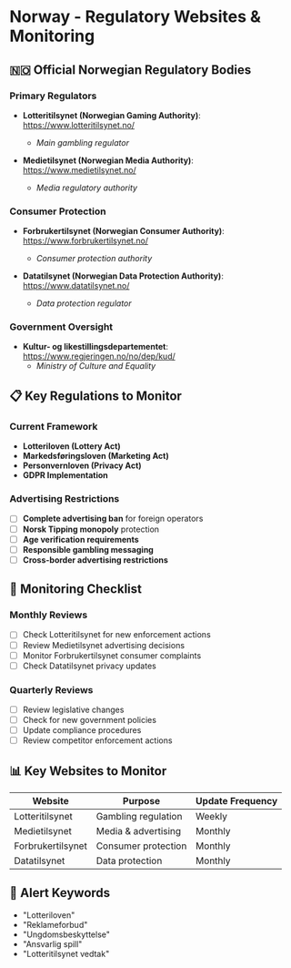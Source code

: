 # Norway - Regulatory Websites & Monitoring

## 🇳🇴 **Official Norwegian Regulatory Bodies**

### Primary Regulators
- **Lotteritilsynet (Norwegian Gaming Authority)**: https://www.lotteritilsynet.no/
  - *Main gambling regulator*

- **Medietilsynet (Norwegian Media Authority)**: https://www.medietilsynet.no/
  - *Media regulatory authority*

### Consumer Protection
- **Forbrukertilsynet (Norwegian Consumer Authority)**: https://www.forbrukertilsynet.no/
  - *Consumer protection authority*

- **Datatilsynet (Norwegian Data Protection Authority)**: https://www.datatilsynet.no/
  - *Data protection regulator*

### Government Oversight
- **Kultur- og likestillingsdepartementet**: https://www.regjeringen.no/no/dep/kud/
  - *Ministry of Culture and Equality*

## 📋 **Key Regulations to Monitor**

### Current Framework
- **Lotteriloven (Lottery Act)**
- **Markedsføringsloven (Marketing Act)**
- **Personvernloven (Privacy Act)**
- **GDPR Implementation**

### Advertising Restrictions
- [ ] **Complete advertising ban** for foreign operators
- [ ] **Norsk Tipping monopoly** protection
- [ ] **Age verification requirements**
- [ ] **Responsible gambling messaging**
- [ ] **Cross-border advertising restrictions**

## 🔄 **Monitoring Checklist**

### Monthly Reviews
- [ ] Check Lotteritilsynet for new enforcement actions
- [ ] Review Medietilsynet advertising decisions
- [ ] Monitor Forbrukertilsynet consumer complaints
- [ ] Check Datatilsynet privacy updates

### Quarterly Reviews
- [ ] Review legislative changes
- [ ] Check for new government policies
- [ ] Update compliance procedures
- [ ] Review competitor enforcement actions

## 📊 **Key Websites to Monitor**

| Website | Purpose | Update Frequency |
|---------|---------|------------------|
| Lotteritilsynet | Gambling regulation | Weekly |
| Medietilsynet | Media & advertising | Monthly |
| Forbrukertilsynet | Consumer protection | Monthly |
| Datatilsynet | Data protection | Monthly |

## 🚨 **Alert Keywords**
- "Lotteriloven"
- "Reklameforbud"
- "Ungdomsbeskyttelse"
- "Ansvarlig spill"
- "Lotteritilsynet vedtak"


